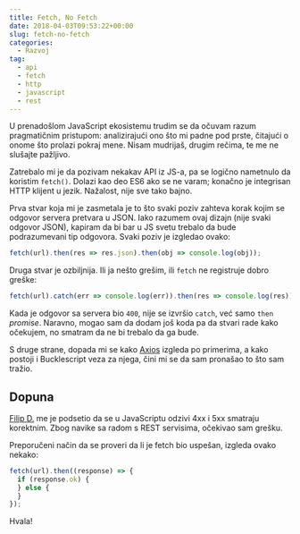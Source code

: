 ```yaml
---
title: Fetch, No Fetch
date: 2018-04-03T09:53:22+00:00
slug: fetch-no-fetch
categories:
  - Razvoj
tag:
  - api
  - fetch
  - http
  - javascript
  - rest
---
```


U prenadošlom JavaScript ekosistemu trudim se da očuvam razum pragmatičnim pristupom: analizirajući ono što mi padne pod prste, čitajući o onome što prolazi pokraj mene. Nisam mudrijaš, drugim rečima, te me ne slušajte pažljivo.

<!--more-->

Zatrebalo mi je da pozivam nekakav API iz JS-a, pa se logično nametnulo da koristim `fetch()`. Dolazi kao deo ES6 ako se ne varam; konačno je integrisan HTTP klijent u jezik. Nažalost, nije sve tako bajno.

Prva stvar koja mi je zasmetala je to što svaki poziv zahteva korak kojim se odgovor servera pretvara u JSON. Iako razumem ovaj dizajn (nije svaki odgovor JSON), kapiram da bi bar u JS svetu trebalo da bude podrazumevani tip odgovora. Svaki poziv je izgledao ovako:

```javascript
fetch(url).then(res => res.json).then(obj => console.log(obj));
```

Druga stvar je ozbiljnija. Ili ja nešto grešim, ili `fetch` ne registruje dobro greške:

```javascript
fetch(url).catch(err => console.log(err)).then(res => console.log(res));
```

Kada je odgovor sa servera bio `400`, nije se izvršio `catch`, već samo `then` _promise_. Naravno, mogao sam da dodam još koda pa da stvari rade kako očekujem, no smatram da ne bi trebalo da ga bude.

S druge strane, dopada mi se kako [Axios](https://github.com/axios/axios) izgleda po primerima, a kako postoji i Bucklescript veza za njega, čini mi se da sam pronašao to što sam tražio.

## Dopuna

[Filip D.](http://danicfilip.com/) me je podsetio da se u JavaScriptu odzivi 4xx i 5xx smatraju korektnim. Zbog navike sa radom s REST servisima, očekivao sam grešku.

Preporučeni način da se proveri da li je fetch bio uspešan, izgleda ovako nekako:

```javascript
fetch(url).then((response) => {
  if (response.ok) {
  } else {
  }
});
```

Hvala!
